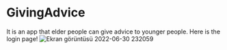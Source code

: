 # GivingAdvice
It is an app that elder people can give advice to younger people.
Here is the login page!
![Ekran görüntüsü 2022-06-30 232059](https://user-images.githubusercontent.com/75626071/176773228-93f170f2-8abd-42ee-a5a0-39737705b685.png)
